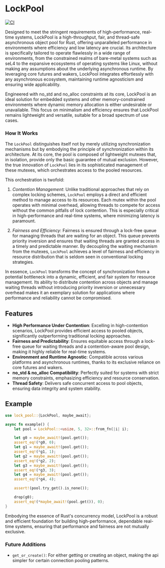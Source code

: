 # LockPool

[![CI](https://github.com/IronVelo/lock_pool/actions/workflows/ci.yml/badge.svg?branch=main)](https://github.com/IronVelo/lock_pool/actions/workflows/ci.yml)

Designed to meet the stringent requirements of high-performance, real-time systems, LockPool is a high-throughput, fair,
and thread-safe asynchronous object pool for Rust, offering unparalleled performance in environments where efficiency 
and low latency are crucial. Its architecture is specifically tailored to operate flawlessly in a wide range of 
environments, from the constrained realms of bare-metal systems such as seL4 to the expansive ecosystems of operating 
systems like Linux, without making any assumptions about the underlying asynchronous runtime. By leveraging core futures
and wakers, LockPool integrates effortlessly with any asynchronous ecosystem, maintaining runtime agnosticism and 
ensuring wide applicability.

Engineered with no_std and no_alloc constraints at its core, LockPool is an ideal solution for embedded systems and 
other memory-constrained environments where dynamic memory allocation is either undesirable or unavailable. This focus 
on minimalism and efficiency ensures that LockPool remains lightweight and versatile, suitable for a broad spectrum of 
use cases.

### How It Works

The `LockPool` distinguishes itself not by merely utilizing synchronization mechanisms but by embodying the principle 
of synchronization within its architecture. At its core, the pool is composed of lightweight mutexes that, in isolation,
provide only the basic guarantee of mutual exclusion. However, the true innovation of `LockPool` lies in its 
sophisticated management of these mutexes, which orchestrates access to the pooled resources.

This orchestration is twofold:

1. *Contention Management*: Unlike traditional approaches that rely on complex locking schemes, `LockPool` employs a 
direct and efficient method to manage access to its resources. Each mutex within the pool operates with minimal 
overhead, allowing threads to compete for access without the common pitfalls of lock contention. This is especially 
critical in high-performance and real-time systems, where minimizing latency is paramount.

2. *Fairness and Efficiency*: Fairness is ensured through a lock-free queue for managing threads that are waiting for 
an object. This queue prevents priority inversion and ensures that waiting threads are granted access in a timely and 
predictable manner. By decoupling the waiting mechanism from the mutexes, `LockPool` achieves a level of fairness and 
efficiency in resource distribution that is seldom seen in conventional locking strategies.

In essence, `LockPool` transforms the concept of synchronization from a potential bottleneck into a dynamic, efficient, 
and fair system for resource management. Its ability to distribute contention across objects and manage waiting threads 
without introducing priority inversion or unnecessary overhead makes it an exemplary solution for applications where 
performance and reliability cannot be compromised.

## Features

- **High Performance Under Contention**: Excelling in high-contention scenarios, LockPool provides efficient access to 
pooled objects, significantly outperforming traditional locking approaches.
- **Fairness and Predictability**: Ensures equitable access through a lock-free queue for waiting threads and a 
contention-aware pool design, making it highly reliable for real-time systems.
- **Environment and Runtime Agnostic**: Compatible across various platforms and asynchronous runtimes, thanks to its 
exclusive reliance on core futures and wakers.
- **no_std & no_alloc Compatibility**: Perfectly suited for systems with strict memory constraints, emphasizing 
efficiency and resource conservation.
- **Thread Safety**: Delivers safe concurrent access to pool objects, ensuring data integrity and system stability.

## Example

```rust
use lock_pool::{LockPool, maybe_await};

async fn example() {
    let pool = LockPool::<usize, 5, 32>::from_fn(|i| i);

    let g0 = maybe_await!(pool.get());
    assert_eq!(*g0, 0);
    let g1 = maybe_await!(pool.get());
    assert_eq!(*g1, 1);
    let g2 = maybe_await!(pool.get());
    assert_eq!(*g2, 2);
    let g3 = maybe_await!(pool.get());
    assert_eq!(*g3, 3);
    let g4 = maybe_await!(pool.get());
    assert_eq!(*g4, 4);

    assert!(pool.try_get().is_none());

    drop(g0);
    assert_eq!(*maybe_await!(pool.get()), 0);
}
```

Embodying the essence of Rust's concurrency model, LockPool is a robust and efficient foundation for building 
high-performance, dependable real-time systems, ensuring that performance and fairness are not mutually exclusive.

### Future Additions

- `get_or_create()`: For either getting or creating an object, making the api simpler for certain connection pooling
                     patterns.

  